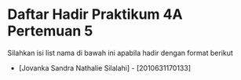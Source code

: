 # Daftar Hadir Praktikum 4A Pertemuan 5
Silahkan isi list nama di bawah ini apabila hadir dengan format berikut

- [Jovanka Sandra Nathalie Silalahi] - [2010631170133]
